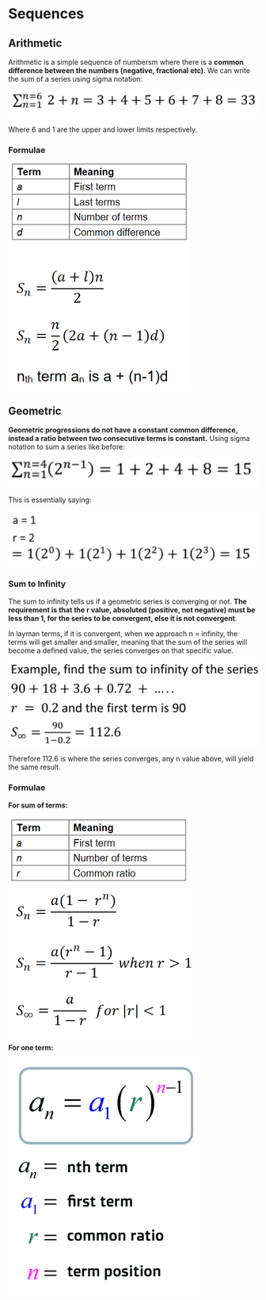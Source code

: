 # Sequences

## Arithmetic

Arithmetic is a simple sequence of numbersm where there is a **common difference between the numbers (negative, fractional etc)**. We can write the sum of a series using sigma notation:

![](<../../../../../.gitbook/assets/image (189).png>)

Where 6 and 1 are the upper and lower limits respectively.

### Formulae

![](<../../../../../.gitbook/assets/image (151).png>)

## Geometric

**Geometric progressions do not have a constant common difference, instead a ratio between two consecutive terms is constant.** Using sigma notation to sum a series like before:

![](<../../../../../.gitbook/assets/image (185).png>)

This is essentially saying:

![](<../../../../../.gitbook/assets/image (181).png>)

### Sum to Infinity

The sum to infinity tells us if a geometric series is converging or not. **The requirement is that the r value, absoluted (positive, not negative) must be less than 1, for the series to be convergent, else it is not convergent**.

In layman terms, if it is convergent, when we approach n = infinity, the terms will get smaller and smaller, meaning that the sum of the series will become a defined value, the series converges on that specific value.

![](<../../../../../.gitbook/assets/image (153).png>)

Therefore 112.6 is where the series converges, any n value above, will yield the same result.

### Formulae

**For sum of terms:**

![](<../../../../../.gitbook/assets/image (157).png>)

**For one term:**

![](<../../../../../.gitbook/assets/image (152).png>)
